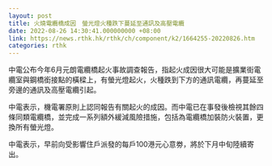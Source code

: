 ```yaml
---
layout: post
title: 火燒電纜橋成因　螢光燈火種跌下蔓延至通訊及高壓電纜
date: 2022-08-26 14:30:41.000000000 +08:00
link: https://news.rthk.hk/rthk/ch/component/k2/1664255-20220826.htm
categories: rthk
---
```


中電公布今年6月元朗電纜橋起火事故調查報告，指起火成因很大可能是擴業街電纜室與鋼橋銜接點的橫樑上，有螢光燈起火，火種跌到下方的通訊電纜，再蔓延至旁邊的通訊及高壓電纜引起。

中電表示，機電署原則上認同報告有關起火的成因。而中電已在事發後檢視其餘四條同類電纜橋，並完成一系列額外緩減風險措施，包括為電纜橋加裝防火裝置，更換所有螢光燈。

中電表示，早前向受影響住戶派發的每戶100港元心意劵，將於下月中旬陸續寄出。
